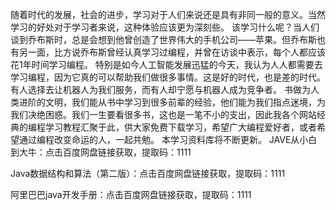 随着时代的发展，社会的进步，学习对于人们来说还是具有非同一般的意义。当然学习的好处对于学习者来说，这种体验应该更为深刻些。
该学习什么呢？当人们谈到乔布斯时，总是会想到他曾创造了世界伟大的手机公司——苹果。但乔布斯也有另一面，比方说乔布斯曾经认真学习过编程，并曾在访谈中表示，每个人都应该花1年时间学习编程。
特别是如今人工智能发展迅猛的今天，我认为人人都需要去学习编程，因为它真的可以帮助我们做很多事情。这是好的时代，也是差的时代。有人选择去让机器人为我们服务，而有人却宁愿与机器人成为竞争者。
书做为人类进阶的文明，我们能从书中学习到很多前辈的经验，他们能为我们指点迷境，为我们决绝困惑。我们一生要看很多书，这也是一笔不小的支出，因此我各个网站经典的编程学习教程汇聚于此，供大家免费下载学习，希望广大编程爱好者，或者希望通过编程改变命运的人，一起共勉。
本学习资料库将不断更新。
JAVE从小白到大牛：点击百度网盘链接获取，提取码：1111

Java数据结构和算法（第二版）：点击百度网盘链接获取，提取码：1111

阿里巴巴java开发手册：点击百度网盘链接获取，提取码：1111
